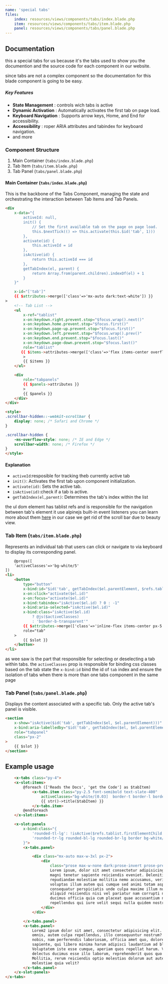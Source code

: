 ```yaml
---
name: 'special tabs'
files:
    index: resources/views/components/tabs/index.blade.php
    item: resources/views/components/tabs/item.blade.php
    panel: resources/views/components/tabs/panel.blade.php
---
```


## Documentation 

this a special tabs for us because it's the tabs used to show you the documention and the source code for each component in our website.

since tabs are not a complex component so the documentation for this blade component is going to be easy.

##### Key Features

- **State Management** : controls wich tabs is active
- **Dynamic Activation** : Automatically activates the first tab on page load.
- **Keyboard Navigation** : Supports arrow keys, Home, and End for accessibility.
- **Accessibility** : roper ARIA attributes and tabindex for keyboard navigation.
- and more

### Component Structure

1. Main Container (``tabs/index.blade.php``) 
2. Tab Item (``tabs/item.blade.php``) 
3. Tab Panel (``tabs/panel.blade.php``) 

#### Main Container (``tabs/index.blade.php``)

This is the backbone of the Tabs Component, managing the state and orchestrating the interaction between Tab Items and Tab Panels.

```html
<div
    x-data="{
        activeId: null,
        init() {
            // Set the first available tab on the page on page load.
            this.$nextTick(() => this.activate(this.$id('tab', 1)))
        },  
        activate(id) {
            this.activeId = id
        },
        isActive(id) {
            return this.activeId === id
        },
        getTabIndex(el, parent) {
            return Array.from(parent.children).indexOf(el) + 1
        }
    }"

    x-id="['tab']"
    {{ $attributes->merge(['class'=>'mx-auto dark:text-white']) }}
>
    <!-- Tab List -->
    <ul
        x-ref="tablist"
        x-on:keydown.right.prevent.stop="$focus.wrap().next()"
        x-on:keydown.home.prevent.stop="$focus.first()"
        x-on:keydown.page-up.prevent.stop="$focus.first()"
        x-on:keydown.left.prevent.stop="$focus.wrap().prev()"
        x-on:keydown.end.prevent.stop="$focus.last()"
        x-on:keydown.page-down.prevent.stop="$focus.last()"
        role="tablist"
       {{ $items->attributes->merge(['class'=>'flex items-center overflow-x-auto scroll-smooth scrollbar-hidden'])}}
        >
        {{ $items }}
    </ul>

    <div 
        role="tabpanels"
        {{ $panels->attributes }}
        >
        {{ $panels }}
    </div>
</div>

<style>
.scrollbar-hidden::-webkit-scrollbar {
    display: none; /* Safari and Chrome */
}

.scrollbar-hidden {
    -ms-overflow-style: none; /* IE and Edge */
    scrollbar-width: none; /* Firefox */
}
</style>
```

#### Explanation
- ``activeId``:resposible for tracking theb currently active tab 
- ``init()``: Activates the first tab upon component initialization. 
- ``activate(id)``: Sets the active tab.
- ``isActive(id)``:check if a tab is active.
- ``getTabIndex(el,parent)``: Determines the tab's index within the list  

the ul dom element has tablist refs and is responsible for the navigation between tab's element it use alpinejs built-in event listeners you can learn more about them [here](https://alpinejs.dev/essentials/events) in our case we get rid of the scroll bar due to beauty view.

### Tab Item (``tabs/item.blade.php``) 

Represents an individual tab that users can click or navigate to via keyboard to display its corresponding panel. 

```html
    @props([
    'activeClasses'=>'bg-white/5'
])
<li>
    <button
        type="button"
        x-bind:id="$id('tab', getTabIndex($el.parentElement, $refs.tablist))"
        x-on:click="activate($el.id)"
        x-on:focus="activate($el.id)"
        x-bind:tabindex="isActive($el.id) ? 0 : -1"
        x-bind:aria-selected="isActive($el.id)"
        x-bind:class="isActive($el.id) 
            ? @js($activeClasses) 
            : 'border-b-transparent'"
        {{ $attributes->merge(['class'=>'inline-flex items-center px-5 rounded-t-md ']) }}
        role="tab"
    >
        {{ $slot }}
    </button>
</li>
```
as wee saw is the part that responsible for selecting or deselecting a tab within tabs.
the ``activeClasses`` prop is responsible for binding css classes based on the tab state 
the ``x-bind:id`` bind the id of `tab` index and ensure the isolation of tabs when there is more than one tabs component in the same page    

### Tab Panel (``tabs/panel.blade.php``) 

Displays the content associated with a specific tab. Only the active tab's panel is visible.

```html
<section
    x-show="isActive($id('tab', getTabIndex($el, $el.parentElement)))"
    x-bind:aria-labelledby="$id('tab', getTabIndex($el, $el.parentElement))"
    role="tabpanel"
    class="px-2"
>
    {{ $slot }}
</section>
```

## Example usage 

```html
    <x-tabs class="py-4">
    <x-slot:items>
        @foreach (['Reads the Docs', 'get the Code'] as $tabItem)
            <x-tabs.item class="py-2.5 font-semibold text-slate-400"
                activeClasses="bg-white/[0.03]  border-t border-l border-r    border-white/10 border-b border-b-[#02031C]/80 !z-30">
                {{ str()->title($tabItem) }}
            </x-tabs.item>
        @endforeach
    </x-slot:items>

    <x-slot:panels
        x-bind:class="{
            'rounded-tl-lg': !isActive($refs.tablist.firstElementChild.firstElementChild.id),
            'rounded-tr-lg rounded-bl-lg rounded-br-lg border bg-white/[0.03] border-white/10 text-gray-400': true
        }">
        <x-tabs.panel>

            <div class="mx-auto max-w-3xl px-2">
                <div
                    class="prose max-w-none dark:prose-invert prose-pre:bg-white/5 dark:prose-code:rounded dark:prose-code:bg-white/20">
                    Lorem ipsum, dolor sit amet consectetur adipisicing elit. Voluptatem culpa aspernatur vel fugit
                    magni tenetur sapiente reiciendis eveniet. Deleniti, esse! Rem a nihil sequi numquam quaerat culpa
                    repudiandae molestiae mollitia nemo accusamus, veritatis ex, magnam architecto inventore harum vel
                    voluptas illum autem qui cumque sed animi totam aspernatur! Provident nesciunt recusandae,
                    consequatur perspiciatis unde culpa maxime illum numquam at rem vero adipisci in saepe tempore fuga
                    aliquid reiciendis nisi vel pariatur nam corrupti nihil, molestiae nemo. Aliquid, quidem! Ipsa
                    ducimus officia quia cum placeat quae accusantium nobis commodi repudiandae sed. Perferendis minus
                    repellendus qui iure velit sequi nulla quidem nostrum!
                </div>
            </div>

        </x-tabs.panel>
        <x-tabs.panel>
            Lorem2 ipsum dolor sit amet, consectetur adipisicing elit. Ut vel doloribus repellat nemo cumque et rerum
            omnis, autem culpa repellendus, illo consequuntur nostrum? Dolore eaque obcaecati maiores eius repudiandae
            nobis, nam perferendis laboriosam, officia amet quo, doloremque ab reprehenderit! Quia error, fugit sunt,
            sapiente, qui libero minima harum adipisci laudantium ad blanditiis quaerat animi beatae consectetur.
            Voluptatem iste esse cumque, aperiam quos repellat harum. Vel veniam id blanditiis animi exercitationem quia
            delectus ducimus esse illo laborum, reprehenderit quos quo eius repudiandae illum aperiam corporis?
            Mollitia, rerum reiciendis optio molestias dolorum aut autem quae voluptatibus. Fuga architecto atque
            molestiae quia velit?
        </x-tabs.panel>
    </x-slot:panels>
</x-tabs>
```

